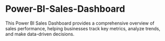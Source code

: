 # Power-BI-Sales-Dashboard
This Power BI Sales Dashboard provides a comprehensive overview of sales performance, helping businesses track key metrics, analyze trends, and make data-driven decisions.
